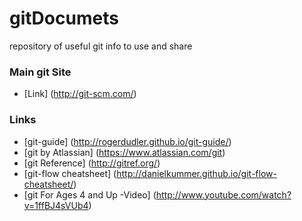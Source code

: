 gitDocumets
===========

repository of useful git info to use and share

### Main git Site

* [Link] (http://git-scm.com/)

### Links

* [git-guide] (http://rogerdudler.github.io/git-guide/)
* [git by Atlassian] (https://www.atlassian.com/git)
* [git Reference] (http://gitref.org/)
* [git-flow cheatsheet] (http://danielkummer.github.io/git-flow-cheatsheet/)
* [git For Ages 4 and Up -Video] (http://www.youtube.com/watch?v=1ffBJ4sVUb4)
